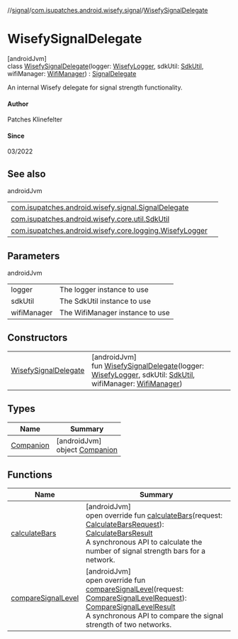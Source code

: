 //[signal](../../../index.md)/[com.isupatches.android.wisefy.signal](../index.md)/[WisefySignalDelegate](index.md)

# WisefySignalDelegate

[androidJvm]\
class [WisefySignalDelegate](index.md)(logger: [WisefyLogger](../../../../core/core/com.isupatches.android.wisefy.core.logging/-wisefy-logger/index.md), sdkUtil: [SdkUtil](../../../../core/core/com.isupatches.android.wisefy.core.util/-sdk-util/index.md), wifiManager: [WifiManager](https://developer.android.com/reference/kotlin/android/net/wifi/WifiManager.html)) : [SignalDelegate](../-signal-delegate/index.md)

An internal Wisefy delegate for signal strength functionality.

#### Author

Patches Klinefelter

#### Since

03/2022

## See also

androidJvm

| | |
|---|---|
| [com.isupatches.android.wisefy.signal.SignalDelegate](../-signal-delegate/index.md) |  |
| [com.isupatches.android.wisefy.core.util.SdkUtil](../../../../core/core/com.isupatches.android.wisefy.core.util/-sdk-util/index.md) |  |
| [com.isupatches.android.wisefy.core.logging.WisefyLogger](../../../../core/core/com.isupatches.android.wisefy.core.logging/-wisefy-logger/index.md) |  |

## Parameters

androidJvm

| | |
|---|---|
| logger | The logger instance to use |
| sdkUtil | The SdkUtil instance to use |
| wifiManager | The WifiManager instance to use |

## Constructors

| | |
|---|---|
| [WisefySignalDelegate](-wisefy-signal-delegate.md) | [androidJvm]<br>fun [WisefySignalDelegate](-wisefy-signal-delegate.md)(logger: [WisefyLogger](../../../../core/core/com.isupatches.android.wisefy.core.logging/-wisefy-logger/index.md), sdkUtil: [SdkUtil](../../../../core/core/com.isupatches.android.wisefy.core.util/-sdk-util/index.md), wifiManager: [WifiManager](https://developer.android.com/reference/kotlin/android/net/wifi/WifiManager.html)) |

## Types

| Name | Summary |
|---|---|
| [Companion](-companion/index.md) | [androidJvm]<br>object [Companion](-companion/index.md) |

## Functions

| Name | Summary |
|---|---|
| [calculateBars](calculate-bars.md) | [androidJvm]<br>open override fun [calculateBars](calculate-bars.md)(request: [CalculateBarsRequest](../../com.isupatches.android.wisefy.signal.entities/-calculate-bars-request/index.md)): [CalculateBarsResult](../../com.isupatches.android.wisefy.signal.entities/-calculate-bars-result/index.md)<br>A synchronous API to calculate the number of signal strength bars for a network. |
| [compareSignalLevel](compare-signal-level.md) | [androidJvm]<br>open override fun [compareSignalLevel](compare-signal-level.md)(request: [CompareSignalLevelRequest](../../com.isupatches.android.wisefy.signal.entities/-compare-signal-level-request/index.md)): [CompareSignalLevelResult](../../com.isupatches.android.wisefy.signal.entities/-compare-signal-level-result/index.md)<br>A synchronous API to compare the signal strength of two networks. |
